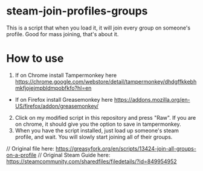 # steam-join-profiles-groups
This is a script that when you load it, it will join every group on someone's profile. Good for mass joining, that's about it.

# How to use
1. If on Chrome install Tampermonkey here https://chrome.google.com/webstore/detail/tampermonkey/dhdgffkkebhmkfjojejmpbldmpobfkfo?hl=en
- If on Firefox install Greasemonkey here https://addons.mozilla.org/en-US/firefox/addon/greasemonkey/
2. Click on my modified script in this repository and press "Raw". If you are on chrome, it should give you the option to save in tampermonkey.
3. When you have the script installed, just load up someone's steam profile, and wait. You will slowly start joining all of their groups.


// Original file here: https://greasyfork.org/en/scripts/13424-join-all-groups-on-a-profile
// Original Steam Guide here: https://steamcommunity.com/sharedfiles/filedetails/?id=849954952
